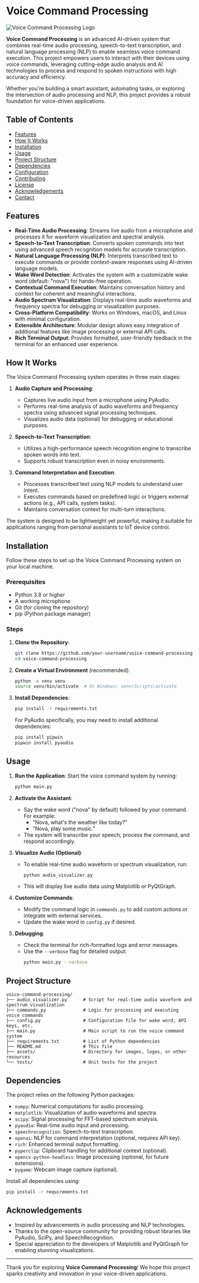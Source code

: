 # Voice Command Processing

![Voice Command Processing Logo](speech-recognition_cleanup.png)

**Voice Command Processing** is an advanced AI-driven system that combines real-time audio processing, speech-to-text transcription, and natural language processing (NLP) to enable seamless voice command execution. This project empowers users to interact with their devices using voice commands, leveraging cutting-edge audio analysis and AI technologies to process and respond to spoken instructions with high accuracy and efficiency.

Whether you're building a smart assistant, automating tasks, or exploring the intersection of audio processing and NLP, this project provides a robust foundation for voice-driven applications.

## Table of Contents

- [Features](#features)
- [How It Works](#how-it-works)
- [Installation](#installation)
- [Usage](#usage)
- [Project Structure](#project-structure)
- [Dependencies](#dependencies)
- [Configuration](#configuration)
- [Contributing](#contributing)
- [License](#license)
- [Acknowledgements](#acknowledgements)
- [Contact](#contact)

## Features

- **Real-Time Audio Processing**: Streams live audio from a microphone and processes it for waveform visualization and spectral analysis.
- **Speech-to-Text Transcription**: Converts spoken commands into text using advanced speech recognition models for accurate transcription.
- **Natural Language Processing (NLP)**: Interprets transcribed text to execute commands or provide context-aware responses using AI-driven language models.
- **Wake Word Detection**: Activates the system with a customizable wake word (default: "nova") for hands-free operation.
- **Contextual Command Execution**: Maintains conversation history and context for coherent and meaningful interactions.
- **Audio Spectrum Visualization**: Displays real-time audio waveforms and frequency spectra for debugging or visualization purposes.
- **Cross-Platform Compatibility**: Works on Windows, macOS, and Linux with minimal configuration.
- **Extensible Architecture**: Modular design allows easy integration of additional features like image processing or external API calls.
- **Rich Terminal Output**: Provides formatted, user-friendly feedback in the terminal for an enhanced user experience.

## How It Works

The Voice Command Processing system operates in three main stages:

1. **Audio Capture and Processing**:
   - Captures live audio input from a microphone using PyAudio.
   - Performs real-time analysis of audio waveforms and frequency spectra using advanced signal processing techniques.
   - Visualizes audio data (optional) for debugging or educational purposes.

2. **Speech-to-Text Transcription**:
   - Utilizes a high-performance speech recognition engine to transcribe spoken words into text.
   - Supports robust transcription even in noisy environments.

3. **Command Interpretation and Execution**:
   - Processes transcribed text using NLP models to understand user intent.
   - Executes commands based on predefined logic or triggers external actions (e.g., API calls, system tasks).
   - Maintains conversation context for multi-turn interactions.

The system is designed to be lightweight yet powerful, making it suitable for applications ranging from personal assistants to IoT device control.

## Installation

Follow these steps to set up the Voice Command Processing system on your local machine.

### Prerequisites
- Python 3.8 or higher
- A working microphone
- Git (for cloning the repository)
- pip (Python package manager)

### Steps
1. **Clone the Repository**:
   ```bash
   git clone https://github.com/your-username/voice-command-processing.git
   cd voice-command-processing
   ```

2. **Create a Virtual Environment** (recommended):
   ```bash
   python -m venv venv
   source venv/bin/activate  # On Windows: venv\Scripts\activate
   ```

3. **Install Dependencies**:
   ```bash
   pip install -r requirements.txt
   ```

   For PyAudio specifically, you may need to install additional dependencies:
   ```bash
   pip install pipwin
   pipwin install pyaudio
   ```

## Usage

1. **Run the Application**:
   Start the voice command system by running:
   ```bash
   python main.py
   ```

2. **Activate the Assistant**:
   - Say the wake word ("nova" by default) followed by your command. For example:
     - "Nova, what's the weather like today?"
     - "Nova, play some music."
   - The system will transcribe your speech, process the command, and respond accordingly.

3. **Visualize Audio (Optional)**:
   - To enable real-time audio waveform or spectrum visualization, run:
     ```bash
     python audio_visualizer.py
     ```
   - This will display live audio data using Matplotlib or PyQtGraph.

4. **Customize Commands**:
   - Modify the command logic in `commands.py` to add custom actions or integrate with external services.
   - Update the wake word in `config.py` if desired.

5. **Debugging**:
   - Check the terminal for rich-formatted logs and error messages.
   - Use the `--verbose` flag for detailed output:
     ```bash
     python main.py --verbose
     ```

## Project Structure

```plaintext
voice-command-processing/
├── audio_visualizer.py      # Script for real-time audio waveform and spectrum visualization
├── commands.py              # Logic for processing and executing voice commands
├── config.py                # Configuration file for wake word, API keys, etc.
├── main.py                  # Main script to run the voice command system
├── requirements.txt         # List of Python dependencies
├── README.md                # This file
├── assets/                  # Directory for images, logos, or other resources
└── tests/                   # Unit tests for the project
```

## Dependencies

The project relies on the following Python packages:

- `numpy`: Numerical computations for audio processing.
- `matplotlib`: Visualization of audio waveforms and spectra.
- `scipy`: Signal processing for FFT-based spectrum analysis.
- `pyaudio`: Real-time audio input and processing.
- `speechrecognition`: Speech-to-text transcription.
- `openai`: NLP for command interpretation (optional, requires API key).
- `rich`: Enhanced terminal output formatting.
- `pyperclip`: Clipboard handling for additional context (optional).
- `opencv-python-headless`: Image processing (optional, for future extensions).
- `pygame`: Webcam image capture (optional).

Install all dependencies using:
```bash
pip install -r requirements.txt
```






## Acknowledgements

- Inspired by advancements in audio processing and NLP technologies.
- Thanks to the open-source community for providing robust libraries like PyAudio, SciPy, and SpeechRecognition.
- Special appreciation to the developers of Matplotlib and PyQtGraph for enabling stunning visualizations.



---

Thank you for exploring **Voice Command Processing**! We hope this project sparks creativity and innovation in your voice-driven applications.
```
